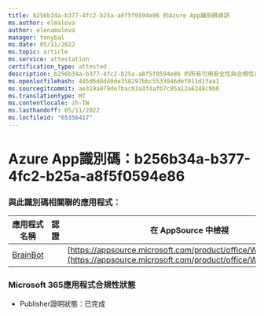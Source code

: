 ```yaml
---
title: b256b34a-b377-4fc2-b25a-a8f5f0594e86 的Azure App識別碼資訊
ms.author: elmalova
author: elenamalova
manager: tonybal
ms.date: 05/11/2022
ms.topic: article
ms.service: attestation
certification_type: attested
description: b256b34a-b377-4fc2-b25a-a8f5f0594e86 的所有可用安全性與合規性資訊。
ms.openlocfilehash: 445d6d8d40de358297bbc5533046def011d1faa1
ms.sourcegitcommit: ae319a079de7bac03a3f4afb7c95a12a6248c9b0
ms.translationtype: MT
ms.contentlocale: zh-TW
ms.lasthandoff: 05/11/2022
ms.locfileid: "65356417"
---
```

# <a name="azure-app-id-b256b34a-b377-4fc2-b25a-a8f5f0594e86"></a>Azure App識別碼：b256b34a-b377-4fc2-b25a-a8f5f0594e86


### <a name="apps-associated-with-this-id"></a>與此識別碼相關聯的應用程式：
| **應用程式名稱** | **認證** | **在 AppSource 中檢視** |
|--------------|---------------|-----------------------|
| [BrainBot](../forward/WA104381981.md) |  | [https://appsource.microsoft.com/product/office/WA104381981](https://appsource.microsoft.com/product/office/WA104381981) |

### <a name="microsoft-365-app-compliance-status"></a>Microsoft 365應用程式合規性狀態
- Publisher證明狀態：已完成
